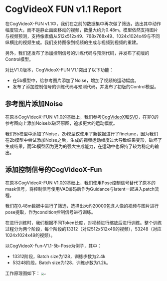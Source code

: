 # CogVideoX FUN v1.1 Report

在CogVideoX-FUN v1.1中，我们在之前的数据集中再次做了筛选，选出其中动作幅度较大，而不是静止画面移动的视频，数量大约为0.48m。模型依然支持图片与视频预测，支持像素值从512x512x49、768x768x49、1024x1024x49与不同纵横比的视频生成。我们支持图像到视频的生成与视频到视频的重建。

另外，我们还发布了添加控制信号的训练代码与预测代码，并发布了初版的Control模型。

对比V1.0版本，CogVideoX-FUN V1.1突出了以下功能：

- 在5b模型中，给参考图片添加了Noise，增加了视频的运动幅度。
- 发布了添加控制信号的训练代码与预测代码，并发布了初版的Control模型。

## 参考图片添加Noise
在原本CogVideoX-FUN V1.0的基础上，我们参考[CogVideoX](https://github.com/THUDM/CogVideo/)和[SVD](https://github.com/Stability-AI/generative-models)，在非0的参考图向上添加Noise以破环原图，追求更大的运动幅度。

我们5b模型中添加了Noise，2b模型仅使用了新数据进行了finetune，因为我们在2b模型中尝试添加Noise之后，生成的视频运动幅度过大导致结果变形，破坏了生成结果，而5b模型因为更为的强大生成能力，在运动中也保持了较为稳定的输出。

## 添加控制信号的CogVideoX-Fun
在原本CogVideoX-FUN V1.0的基础上，我们使用Pose控制信号替代了原本的mask信号，将控制信号使用VAE编码后作为Guidance与latent一起进入patch流程，

我们在0.48m数据中进行了筛选，选择出大约20000包含人像的视频与图片进行pose提取，作为condition控制信号进行训练。

在进行训练时，我们根据不同Token长度，对视频进行缩放后进行训练。整个训练过程分为两个阶段，每个阶段的13312（对应512x512x49的视频），53248（对应1024x1024x49的视频）。

以CogVideoX-Fun-V1.1-5b-Pose为例子，其中：
- 13312阶段，Batch size为128，训练步数为2.4k
- 53248阶段，Batch size为128，训练步数为1.2k。

工作原理图如下：
<img src="https://pai-aigc-photog.oss-cn-hangzhou.aliyuncs.com/cogvideox_fun/asset/v1.1/pipeline_control.jpg" alt="ui" style="zoom:50%;" />

